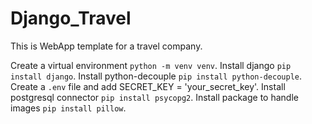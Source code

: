# Django_Travel
This is WebApp template for a travel company.

Create a virtual environment `python -m venv venv`.
Install django `pip install django`.
Install python-decouple `pip install python-decouple`.
Create a `.env` file and add SECRET_KEY = 'your_secret_key'.
Install postgresql connector `pip install psycopg2`.
Install package to handle images `pip install pillow`.
